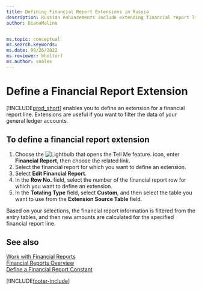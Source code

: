 ```yaml
---
title: Defining Financial Report Extensions in Russia
description: Russian enhancements include extending financial report lines.
author: DianaMalina


ms.topic: conceptual
ms.search.keywords:
ms.date: 08/26/2022
ms.reviewer: bholtorf
ms.author: soalex
---
```


# Define a Financial Report Extension

[!INCLUDE[prod_short](../../includes/prod_short.md)] enables you to define an extension for a financial report line. Extensions are useful if you want to filter the data of your general ledger accounts.

## To define a financial report extension

1. Choose the ![Lightbulb that opens the Tell Me feature.](../../media/ui-search/search_small.png "Tell me what you want to do") icon, enter **Financial Report**, then choose the related link.
2. Select the financial report for which you want to define an extension.
3. Select **Edit Financial Report**.
4. In the **Row No.** field, select the number of the financial report row for which you want to define an extension.
5. In the **Totaling Type** field, select **Custom**, and then select the table you want to use from the **Extension Source Table** field.

Based on your selections, the financial report information is filtered from the entry tables, and then new amounts are calculated for the specified financial report line.

## See also

[Work with Financial Reports](How-to-Work-with-Account-Schedules.md)  
[Financial Reports Overview](account-schedules-overview.md)  
[Define a Financial Report Constant](How-to-Define-an-Account-Schedule-Constant.md)  

[!INCLUDE[footer-include](../../includes/footer-banner.md)]
